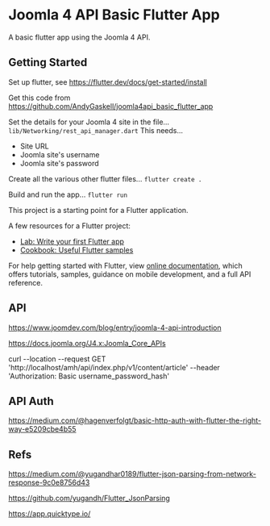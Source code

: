 # Joomla 4 API Basic Flutter App

A basic flutter app using the Joomla 4 API.

## Getting Started

Set up flutter, see https://flutter.dev/docs/get-started/install

Get this code from https://github.com/AndyGaskell/joomla4api_basic_flutter_app

Set the details for your Joomla 4 site in the file...
```lib/Networking/rest_api_manager.dart```
This needs...
* Site URL
* Joomla site's username
* Joomla site's password


Create all the various other flutter files...
```flutter create .```

Build and run the app...
```flutter run```




This project is a starting point for a Flutter application.

A few resources for a Flutter project:

- [Lab: Write your first Flutter app](https://flutter.dev/docs/get-started/codelab)
- [Cookbook: Useful Flutter samples](https://flutter.dev/docs/cookbook)

For help getting started with Flutter, view
[online documentation](https://flutter.dev/docs), which offers tutorials,
samples, guidance on mobile development, and a full API reference.


## API

https://www.joomdev.com/blog/entry/joomla-4-api-introduction

https://docs.joomla.org/J4.x:Joomla_Core_APIs


curl --location --request GET 'http://localhost/amh/api/index.php/v1/content/article' --header 'Authorization: Basic username_password_hash'


## API Auth

https://medium.com/@hagenverfolgt/basic-http-auth-with-flutter-the-right-way-e5209cbe4b55


## Refs

https://medium.com/@yugandhar0189/flutter-json-parsing-from-network-response-9c0e8756d43

https://github.com/yugandh/Flutter_JsonParsing

https://app.quicktype.io/
